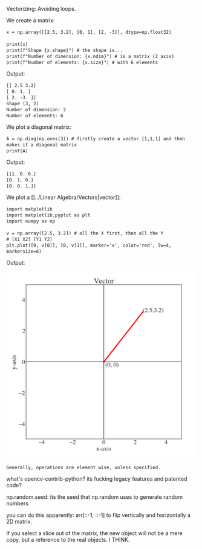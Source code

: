 Vectorizing: Avoiding loops.

We create a matrix:

```
x = np.array([[2.5, 3.2], [0, 1], [2, -3]], dtype=np.float32)

print(x) 
print(f"Shape {x.shape}") # the shape is... 
print(f"Number of dimension: {x.ndim}") # is a matrix (2 axis) 
print(f"Number of elements: {x.size}") # with 6 elements 
```
Output:

```
[[ 2.5 3.2]
[ 0. 1. ]
[ 2. -3. ]]
Shape (3, 2)
Number of dimension: 2
Number of elements: 6
```


We plot a diagonal matrix:

```
A = np.diag(np.ones(3)) # firstly create a vector [1,1,1] and then makes it a diagonal matrix 
print(A)
```
Output:

```
[[1. 0. 0.]
[0. 1. 0.]
[0. 0. 1.]]
```


We plot a [[../Linear Algebra/Vectors|vector]]:


```
import matplotlib 
import matplotlib.pyplot as plt 
import numpy as np 

v = np.array([2.5, 3.2]) # all the X first, then all the Y 
# [X1 X2] [Y1 Y2] 
plt.plot([0, v[0]], [0, v[1]], marker='x', color='red', lw=4, markersize=6)
```
Output:

![](../z_images/Pasted%20image%2020230228151003.png)



```ad-important
Generally, operations are element wise, unless specified.
```


what's opencv-contrib-python? its fucking legacy features and patented code?

np.random.seed: its the seed that np.random uses to generate random numbers

you can do this apparently: arr[::-1, ::-1] to flip vertically and horizontally a 2D matrix.

If you select a slice out of the matrix, the new object will not be a mere copy, but a reference to the real objects. I THINK.